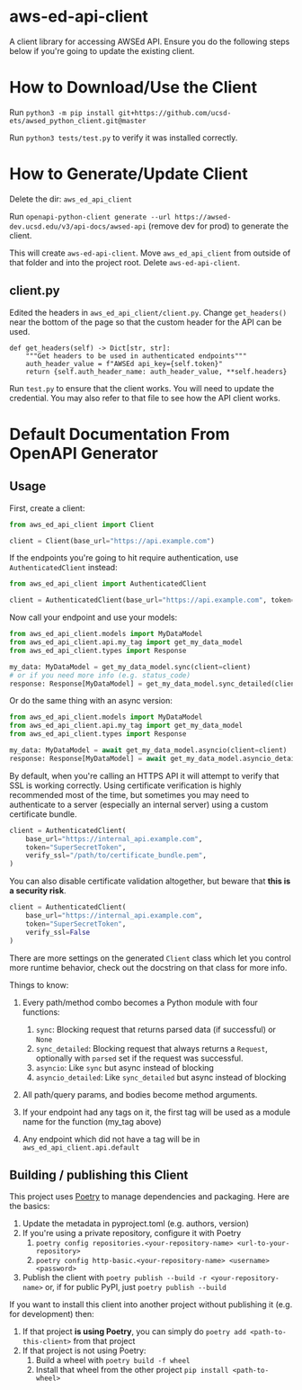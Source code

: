 # aws-ed-api-client
A client library for accessing AWSEd API. Ensure you do the following steps below if you're going to update the existing client.

# How to Download/Use the Client

Run `python3 -m pip install git+https://github.com/ucsd-ets/awsed_python_client.git@master`

Run `python3 tests/test.py` to verify it was installed correctly.

# How to Generate/Update Client

Delete the dir: `aws_ed_api_client`

Run `openapi-python-client generate --url https://awsed-dev.ucsd.edu/v3/api-docs/awsed-api` (remove dev for prod) to generate the client.

This will create `aws-ed-api-client`. Move `aws_ed_api_client` from outside of that folder and into the project root. Delete `aws-ed-api-client`.

## client.py

Edited the headers in `aws_ed_api_client/client.py`. Change `get_headers()` near the bottom of the page so that the custom header for the API can be used.
```
def get_headers(self) -> Dict[str, str]:
    """Get headers to be used in authenticated endpoints"""
    auth_header_value = f"AWSEd api_key={self.token}"
    return {self.auth_header_name: auth_header_value, **self.headers}
```

Run `test.py` to ensure that the client works. You will need to update the credential. You may also refer to that file to see how the API client works.

# Default Documentation From OpenAPI Generator

## Usage
First, create a client:

```python
from aws_ed_api_client import Client

client = Client(base_url="https://api.example.com")
```

If the endpoints you're going to hit require authentication, use `AuthenticatedClient` instead:

```python
from aws_ed_api_client import AuthenticatedClient

client = AuthenticatedClient(base_url="https://api.example.com", token="SuperSecretToken")
```

Now call your endpoint and use your models:

```python
from aws_ed_api_client.models import MyDataModel
from aws_ed_api_client.api.my_tag import get_my_data_model
from aws_ed_api_client.types import Response

my_data: MyDataModel = get_my_data_model.sync(client=client)
# or if you need more info (e.g. status_code)
response: Response[MyDataModel] = get_my_data_model.sync_detailed(client=client)
```

Or do the same thing with an async version:

```python
from aws_ed_api_client.models import MyDataModel
from aws_ed_api_client.api.my_tag import get_my_data_model
from aws_ed_api_client.types import Response

my_data: MyDataModel = await get_my_data_model.asyncio(client=client)
response: Response[MyDataModel] = await get_my_data_model.asyncio_detailed(client=client)
```

By default, when you're calling an HTTPS API it will attempt to verify that SSL is working correctly. Using certificate verification is highly recommended most of the time, but sometimes you may need to authenticate to a server (especially an internal server) using a custom certificate bundle.

```python
client = AuthenticatedClient(
    base_url="https://internal_api.example.com", 
    token="SuperSecretToken",
    verify_ssl="/path/to/certificate_bundle.pem",
)
```

You can also disable certificate validation altogether, but beware that **this is a security risk**.

```python
client = AuthenticatedClient(
    base_url="https://internal_api.example.com", 
    token="SuperSecretToken", 
    verify_ssl=False
)
```

There are more settings on the generated `Client` class which let you control more runtime behavior, check out the docstring on that class for more info.

Things to know:
1. Every path/method combo becomes a Python module with four functions:
    1. `sync`: Blocking request that returns parsed data (if successful) or `None`
    1. `sync_detailed`: Blocking request that always returns a `Request`, optionally with `parsed` set if the request was successful.
    1. `asyncio`: Like `sync` but async instead of blocking
    1. `asyncio_detailed`: Like `sync_detailed` but async instead of blocking

1. All path/query params, and bodies become method arguments.
1. If your endpoint had any tags on it, the first tag will be used as a module name for the function (my_tag above)
1. Any endpoint which did not have a tag will be in `aws_ed_api_client.api.default`

## Building / publishing this Client
This project uses [Poetry](https://python-poetry.org/) to manage dependencies  and packaging.  Here are the basics:
1. Update the metadata in pyproject.toml (e.g. authors, version)
1. If you're using a private repository, configure it with Poetry
    1. `poetry config repositories.<your-repository-name> <url-to-your-repository>`
    1. `poetry config http-basic.<your-repository-name> <username> <password>`
1. Publish the client with `poetry publish --build -r <your-repository-name>` or, if for public PyPI, just `poetry publish --build`

If you want to install this client into another project without publishing it (e.g. for development) then:
1. If that project **is using Poetry**, you can simply do `poetry add <path-to-this-client>` from that project
1. If that project is not using Poetry:
    1. Build a wheel with `poetry build -f wheel`
    1. Install that wheel from the other project `pip install <path-to-wheel>`
